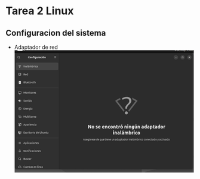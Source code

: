 # Tarea 2 Linux
## Configuracion del sistema
- Adaptador de red
  ![adaptador red](https://github.com/diegosy12/imagenesLinux/blob/main/linux/adaptadorRed.png)
